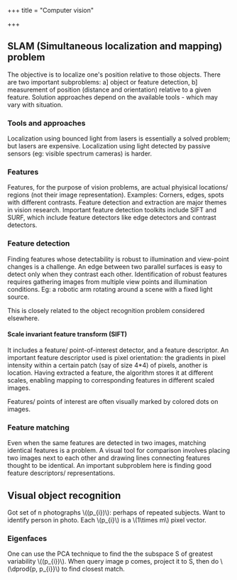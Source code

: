 +++
title = "Computer vision"

+++
## SLAM (Simultaneous localization and mapping) problem
The objective is to localize one's position relative to those objects. There are two important subproblems: a] object or feature detection, b] measurement of position (distance and orientation) relative to a given feature.
Solution approaches depend on the available tools - which may vary with situation. 

### Tools and approaches
Localization using bounced light from lasers is essentially a solved problem; but lasers are expensive. Localization using light detected by passive sensors (eg: visible spectrum cameras) is harder.

### Features
Features, for the purpose of vision problems, are actual phyisical locations/ regions (not their image representation). Examples: Corners, edges, spots with different contrasts. Feature detection and extraction are major themes in vision research. Important feature detection toolkits include SIFT and SURF, which include feature detectors like edge detectors and contrast detectors.

### Feature detection
Finding features whose detectability is robust to illumination and view-point changes is a challenge. An edge between two parallel surfaces is easy to detect only when they contrast each other. Identification of robust features requires gathering images from multiple view points and illumination conditions. Eg: a robotic arm rotating around a scene with a fixed light source.

This is closely related to the object recognition problem considered elsewhere.

#### Scale invariant feature transform (SIFT)
It includes a feature/ point-of-interest detector, and a feature descriptor. An important feature descriptor used is pixel orientation: the gradients in pixel intensity within a certain patch (say of size 4*4) of pixels, another is location. Having extracted a feature, the algorithm stores it at different scales, enabling mapping to corresponding features in different scaled images.

Features/ points of interest are often visually marked by colored dots on images.

### Feature matching
Even when the same features are detected in two images, matching identical features is a problem. A visual tool for comparison involves placing two images next to each other and drawing lines connecting features thought to be identical. An important subproblem here is finding good feature descriptors/ representations.

## Visual object recognition
Got set of n photographs \\((p_{i})\\): perhaps of repeated subjects. Want to identify person in photo. Each \\(p_{i}\\) is a \\(1\times m\\) pixel vector.

### Eigenfaces
One can use the PCA technique to find the the subspace S of greatest variability \\((p_{i})\\). When query image p comes, project it to S, then do \\(\dprod{p, p_{i}}\\) to find closest match.